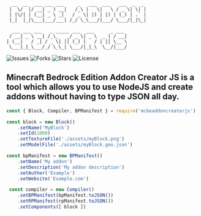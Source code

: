 ```
  __  __  ___ ___ ___     _   ___  ___   ___  _  _ 
 |  \/  |/ __| _ ) __|   /_\ |   \|   \ / _ \| \| |
 | |\/| | (__| _ \ _|   / _ \| |) | |) | (_) | .` |
 |_|  |_|\___|___/___| /_/ \_\___/|___/ \___/|_|\_|

  ___ ___ ___   _ _____ ___  ___      _ ___ 
 / __| _ \ __| /_\_   _/ _ \| _ \  _ | / __|
| (__|   / _| / _ \| || (_) |   / | || \__ \
 \___|_|_\___/_/ \_\_| \___/|_|_\  \__/|___/
```

![Issues](https://img.shields.io/github/issues/MCBEAddons/MCBEAddonCreatorJS.svg?style=for-the-badge&logo=appveyor)
![Forks](	https://img.shields.io/github/forks/MCBEAddons/MCBEAddonCreatorJS.svg?style=for-the-badge&logo=appveyor)
![Stars](https://img.shields.io/github/stars/MCBEAddons/MCBEAddonCreatorJS.svg?style=for-the-badge&logo=appveyor)
![License](	https://img.shields.io/github/license/MCBEAddons/MCBEAddonCreatorJS.svg?style=for-the-badge&logo=appveyor)

## Minecraft Bedrock Edition Addon Creator JS is a tool which allows you to use NodeJS and create addons without having to type JSON all day.

```js
const { Block, Compiler, BPManifest } = require('mcbeaddoncreatorjs')

const block = new Block()
	.setName('MyBlock')
	.setId(1000)
	.setTextureFile('./assets/myBlock.png')
	.setModelFile('./assets/myBlock.geo.json')

const bpManifest = new BPManifest()
	.setName('My addon')
	.setDescription('My addon description')
	.setAuthor('Example')
	.setWebsite('Example.com')

 const compiler = new Compiler()
	.setBPManifest(bpManifest.toJSON())
	.setRPManifest(rpManifest.toJSON())
	.setComponents([ block ])
```
